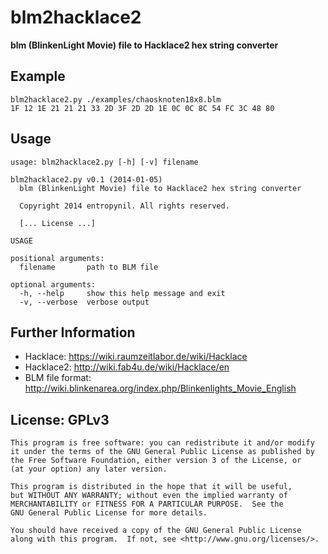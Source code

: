 blm2hacklace2
=============
**blm (BlinkenLight Movie) file to Hacklace2 hex string converter**

Example
-------
    blm2hacklace2.py ./examples/chaosknoten18x8.blm
    1F 12 1E 21 21 21 33 2D 3F 2D 2D 1E 0C 0C 8C 54 FC 3C 48 80

Usage
-----
    usage: blm2hacklace2.py [-h] [-v] filename

    blm2hacklace2.py v0.1 (2014-01-05) 
      blm (BlinkenLight Movie) file to Hacklace2 hex string converter

      Copyright 2014 entropynil. All rights reserved.

      [... License ...]    
    
    USAGE
    
    positional arguments:
      filename       path to BLM file
    
    optional arguments:
      -h, --help     show this help message and exit
      -v, --verbose  verbose output

Further Information
-------------------
* Hacklace: https://wiki.raumzeitlabor.de/wiki/Hacklace
* Hacklace2: http://wiki.fab4u.de/wiki/Hacklace/en
* BLM file format: http://wiki.blinkenarea.org/index.php/Blinkenlights_Movie_English

License: GPLv3
--------------
    This program is free software: you can redistribute it and/or modify
    it under the terms of the GNU General Public License as published by
    the Free Software Foundation, either version 3 of the License, or
    (at your option) any later version.
    
    This program is distributed in the hope that it will be useful,
    but WITHOUT ANY WARRANTY; without even the implied warranty of
    MERCHANTABILITY or FITNESS FOR A PARTICULAR PURPOSE.  See the
    GNU General Public License for more details.
    
    You should have received a copy of the GNU General Public License
    along with this program.  If not, see <http://www.gnu.org/licenses/>.
